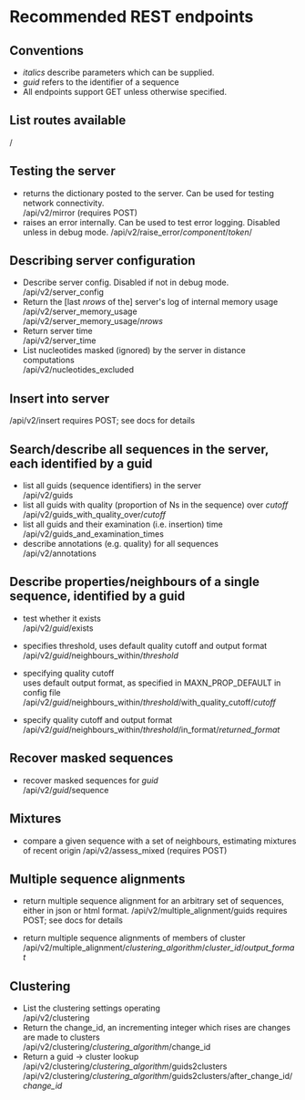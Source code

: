 Recommended REST endpoints
==========================

Conventions
-----------
* *italics* describe parameters which can be supplied.
* *guid* refers to the identifier of a sequence
* All endpoints support GET unless otherwise specified.

List routes available
---------------------
/

Testing the server
------------------
* returns the dictionary posted to the server. Can be used for testing network connectivity.   
/api/v2/mirror  (requires POST)
* raises an error internally.  Can be used to test error logging.  Disabled unless in debug mode.
/api/v2/raise_error/*component*/*token*/

Describing server configuration
---------------------------------
* Describe server config.  Disabled if not in debug mode.  
/api/v2/server_config
* Return the [last *nrows* of the] server's log of internal memory usage  
/api/v2/server_memory_usage  
/api/v2/server_memory_usage/*nrows*
* Return server time  
/api/v2/server_time
* List nucleotides masked (ignored) by the server in distance computations  
/api/v2/nucleotides_excluded  

Insert into server   
-------------------
/api/v2/insert requires POST; see docs for details  

Search/describe all sequences in the server, each identified by a guid
-----------------------------------------------------------------------
* list all guids (sequence identifiers) in the server  
/api/v2/guids
* list all guids with quality (proportion of Ns in the sequence) over *cutoff*  
/api/v2/guids_with_quality_over/*cutoff*
* list all guids and their examination (i.e. insertion) time  
/api/v2/guids_and_examination_times
* describe annotations (e.g. quality) for all sequences  
/api/v2/annotations

Describe properties/neighbours of a single sequence, identified by a guid
-------------------------------------------------------------------------
* test whether it exists  
/api/v2/*guid*/exists

* specifies threshold, uses default quality cutoff and output format  
/api/v2/*guid*/neighbours_within/*threshold*

* specifying quality cutoff  
uses default output format, as specified in MAXN_PROP_DEFAULT in config file  
/api/v2/*guid*/neighbours_within/*threshold*/with_quality_cutoff/*cutoff*

* specify quality cutoff and output format  
/api/v2/*guid*/neighbours_within/*threshold*/in_format/*returned_format*

Recover masked sequences
------------------------
* recover masked sequences for *guid*  
/api/v2/*guid*/sequence

Mixtures
----------------------------
* compare a given sequence with a set of neighbours, estimating mixtures of recent origin
/api/v2/assess_mixed (requires POST)  

Multiple sequence alignments
----------------------------
* return multiple sequence alignment for an arbitrary set of sequences, either in json or html format.
/api/v2/multiple_alignment/guids   requires POST; see docs for details

* return multiple sequence alignments of members of cluster  
/api/v2/multiple_alignment/*clustering_algorithm*/*cluster_id*/*output_format*

Clustering
----------
* List the clustering settings operating  
/api/v2/clustering  
* Return the change_id, an incrementing integer which rises are changes are made to clusters  
/api/v2/clustering/*clustering_algorithm*/change_id  
* Return a guid -> cluster lookup
/api/v2/clustering/*clustering_algorithm*/guids2clusters
/api/v2/clustering/*clustering_algorithm*/guids2clusters/after_change_id/*change_id*
